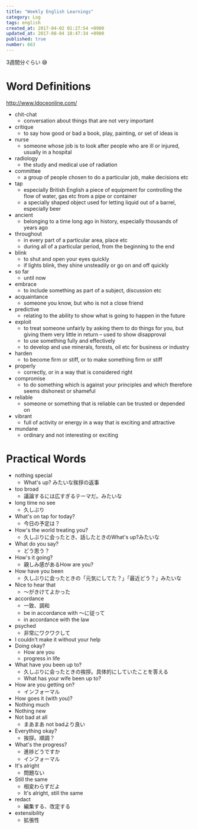 ```yaml
---
title: "Weekly English Learnings"
category: Log
tags: english
created_at: 2017-04-02 01:27:54 +0900
updated_at: 2017-08-04 18:47:34 +0900
published: true
number: 663
---
```


3週間分ぐらい :sweat_smile: 

# Word Definitions
http://www.ldoceonline.com/

* chit-chat
    * conversation about things that are not very important
* critique
    * to say how good or bad a book, play, painting, or set of ideas is
* nurse
    * someone whose job is to look after people who are ill or injured, usually in a hospital
* radiology
    * the study and medical use of radiation
* committee
    * a group of people chosen to do a particular job, make decisions etc
* tap
    * especially British English a piece of equipment for controlling the flow of water, gas etc from a pipe or container
    * a specially shaped object used for letting liquid out of a barrel, especially beer
* ancient
    * belonging to a time long ago in history, especially thousands of years ago
* throughout
    * in every part of a particular area, place etc
    * during all of a particular period, from the beginning to the end
* blink
    * to shut and open your eyes quickly
    * if lights blink, they shine unsteadily or go on and off quickly
* so far
    * until now
* embrace
    * to include something as part of a subject, discussion etc
* acquaintance
    * someone you know, but who is not a close friend
* predictive
    * relating to the ability to show what is going to happen in the future
* exploit
    *  to treat someone unfairly by asking them to do things for you, but giving them very little in return – used to show disapproval
    * to use something fully and effectively
    * to develop and use minerals, forests, oil etc for business or industry
* harden
    * to become firm or stiff, or to make something firm or stiff
* properly
    * correctly, or in a way that is considered right
* compromise
    * to do something which is against your principles and which therefore seems dishonest or shameful
* reliable
    * someone or something that is reliable can be trusted or depended on
* vibrant
    * full of activity or energy in a way that is exciting and attractive 
* mundane
    * ordinary and not interesting or exciting

# Practical Words
* nothing special
    * What's up? みたいな挨拶の返事
* too broad
    * 議論するには広すぎるテーマだ。みたいな
* long time no see
    * 久しぶり
* What's on tap for today?
    * 今日の予定は？
* How's the world treating you?
    * 久しぶりに会ったとき、話したときのWhat's up?みたいな
* What do you say?
    * どう思う？
* How's it going?
    * 親しみ感があるHow are you?
* How have you been
    * 久しぶりに会ったときの「元気にしてた？」「最近どう？」みたいな
* Nice to hear that
    * 〜がきけてよかった
* accordance
    * 一致、調和
    * be in accordance with 〜に従って
    * in accordance with the law
* psyched
    * 非常にワクワクして
* I couldn't make it without your help
* Doing okay?
    * How are you
    * progress in life
* What have you been up to?
    * 久しぶりに会ったときの挨拶。具体的にしていたことを答える
    * What has your wife been up to?
* How are you getting on?
    * インフォーマル
* How goes it (with you)?
* Nothing much
* Nothing new
* Not bad at all
    * まあまあ not badより良い
* Everything okay?
    * 挨拶。順調？
* What's the progress?
    * 進捗どうですか
    * インフォーマル
* It's alright
    * 問題ない
* Still the same
    * 相変わらずだよ
    * It's alright, still the same
* redact
    * 編集する、改定する
* extensibility
    * 拡張性
